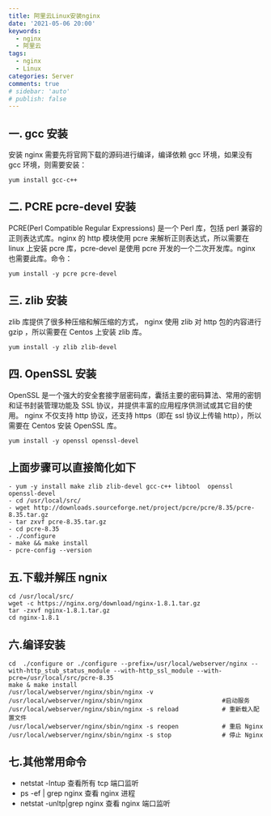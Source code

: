 ```yaml
---
title: 阿里云Linux安装nginx
date: '2021-05-06 20:00'
keywords:
  - nginx
  - 阿里云
tags:
  - nginx
  - Linux
categories: Server
comments: true
# sidebar: 'auto'
# publish: false
---
```


## 一. gcc 安装

安装 nginx 需要先将官网下载的源码进行编译，编译依赖 gcc 环境，如果没有 gcc 环境，则需要安装：

```
yum install gcc-c++
```

## 二. PCRE pcre-devel 安装

PCRE(Perl Compatible Regular Expressions) 是一个 Perl 库，包括 perl 兼容的正则表达式库。nginx 的 http 模块使用 pcre 来解析正则表达式，所以需要在 linux 上安装 pcre 库，pcre-devel 是使用 pcre 开发的一个二次开发库。nginx 也需要此库。命令：

```
yum install -y pcre pcre-devel
```

## 三. zlib 安装

zlib 库提供了很多种压缩和解压缩的方式， nginx 使用 zlib 对 http 包的内容进行 gzip ，所以需要在 Centos 上安装 zlib 库。

```
yum install -y zlib zlib-devel
```

## 四. OpenSSL 安装

OpenSSL 是一个强大的安全套接字层密码库，囊括主要的密码算法、常用的密钥和证书封装管理功能及 SSL 协议，并提供丰富的应用程序供测试或其它目的使用。
nginx 不仅支持 http 协议，还支持 https（即在 ssl 协议上传输 http），所以需要在 Centos 安装 OpenSSL 库。

```
yum install -y openssl openssl-devel
```

## 上面步骤可以直接简化如下

```
- yum -y install make zlib zlib-devel gcc-c++ libtool  openssl openssl-devel
- cd /usr/local/src/
- wget http://downloads.sourceforge.net/project/pcre/pcre/8.35/pcre-8.35.tar.gz
- tar zxvf pcre-8.35.tar.gz
- cd pcre-8.35
- ./configure
- make && make install
- pcre-config --version
```

## 五.下载并解压 ngnix

```
cd /usr/local/src/
wget -c https://nginx.org/download/nginx-1.8.1.tar.gz
tar -zxvf nginx-1.8.1.tar.gz
cd nginx-1.8.1
```

## 六.编译安装

```
cd  ./configure or ./configure --prefix=/usr/local/webserver/nginx --with-http_stub_status_module --with-http_ssl_module --with-pcre=/usr/local/src/pcre-8.35
make & make install
/usr/local/webserver/nginx/sbin/nginx -v
/usr/local/webserver/nginx/sbin/nginx                      #启动服务
/usr/local/webserver/nginx/sbin/nginx -s reload            # 重新载入配置文件
/usr/local/webserver/nginx/sbin/nginx -s reopen            # 重启 Nginx
/usr/local/webserver/nginx/sbin/nginx -s stop              # 停止 Nginx
```

## 七.其他常用命令

- netstat -lntup 查看所有 tcp 端口监听
- ps -ef | grep nginx 查看 nginx 进程
- netstat -unltp|grep nginx 查看 nginx 端口监听
